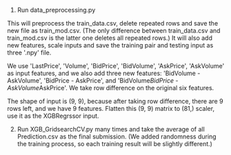 1. Run data_preprocessing.py

This will preprocess the train_data.csv, delete repeated rows and save the new file as train_mod.csv. (The only difference between train_data.csv and train_mod.csv is the latter one deletes all repeated rows.) It will also add new features, scale inputs and save the training pair and testing input as three '.npy' file. 

We use 'LastPrice', 'Volume', 'BidPrice', 'BidVolume', 'AskPrice', 'AskVolume' as input features, and we also add three new features: 'BidVolume - AskVolume', 'BidPrice - AskPrice', and 'BidVolume*BidPrice - AskVolume*AskPrice'. We take row difference on the original six features.

The shape of input is (9, 9), because after taking row difference, there are 9 rows left, and we have 9 features. Flatten this (9, 9) matrix to (81,) scaler, use it as the XGBRegrssor input.

2. Run XGB_GridsearchCV.py many times and take the average of all Prediction.csv as the final submission. (We added randomness during the training process, so each training result will be slightly different.)
